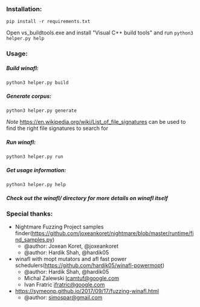 ### Installation:

```
pip install -r requirements.txt
```


Open vs_buildtools.exe and install "Visual C++ build tools" and run ```python3 helper.py help```

### Usage:

##### Build winafl:
```
python3 helper.py build
```
##### Generate corpus:
```
python3 helper.py generate
```
*Note* https://en.wikipedia.org/wiki/List_of_file_signatures can be used to find the right file signatures to search for

##### Run winafl:
```
python3 helper.py run
```

##### Get usage information:
```
python3 helper.py help
```

##### Check out the winafl/ directory for more details on winafl itself


### Special thanks:

* Nightmare Fuzzing Project samples finder(https://github.com/joxeankoret/nightmare/blob/master/runtime/find_samples.py)
    * @author: Joxean Koret, @joxeankoret
    * @author: Hardik Shah, @hardik05
* winafl with mopt mutators and afl fast power schedulers(https://github.com/hardik05/winafl-powermopt)
    * @author: Hardik Shah, @hardik05
    * Michal Zalewski <lcamtuf@google.com>
    * Ivan Fratric <ifratric@google.com>
* https://symeonp.github.io/2017/09/17/fuzzing-winafl.html
    * @author: simospar@gmail.com
